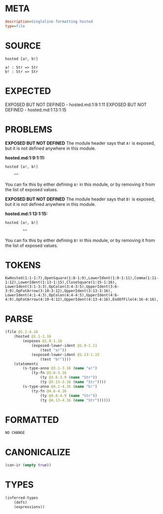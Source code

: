 # META
~~~ini
description=Singleline formatting hosted
type=file
~~~
# SOURCE
~~~roc
hosted [a!, b!]

a! : Str => Str
b! : Str => Str
~~~
# EXPECTED
EXPOSED BUT NOT DEFINED - hosted.md:1:9:1:11
EXPOSED BUT NOT DEFINED - hosted.md:1:13:1:15
# PROBLEMS
**EXPOSED BUT NOT DEFINED**
The module header says that `A!` is exposed, but it is not defined anywhere in this module.

**hosted.md:1:9:1:11:**
```roc
hosted [a!, b!]
```
        ^^
You can fix this by either defining `A!` in this module, or by removing it from the list of exposed values.

**EXPOSED BUT NOT DEFINED**
The module header says that `B!` is exposed, but it is not defined anywhere in this module.

**hosted.md:1:13:1:15:**
```roc
hosted [a!, b!]
```
            ^^
You can fix this by either defining `B!` in this module, or by removing it from the list of exposed values.

# TOKENS
~~~zig
KwHosted(1:1-1:7),OpenSquare(1:8-1:9),LowerIdent(1:9-1:11),Comma(1:11-1:12),LowerIdent(1:13-1:15),CloseSquare(1:15-1:16),
LowerIdent(3:1-3:3),OpColon(3:4-3:5),UpperIdent(3:6-3:9),OpFatArrow(3:10-3:12),UpperIdent(3:13-3:16),
LowerIdent(4:1-4:3),OpColon(4:4-4:5),UpperIdent(4:6-4:9),OpFatArrow(4:10-4:12),UpperIdent(4:13-4:16),EndOfFile(4:16-4:16),
~~~
# PARSE
~~~clojure
(file @1.1-4.16
	(hosted @1.1-1.16
		(exposes @1.8-1.16
			(exposed-lower-ident @1.9-1.11
				(text "a!"))
			(exposed-lower-ident @1.13-1.15
				(text "b!"))))
	(statements
		(s-type-anno @3.1-3.16 (name "a!")
			(ty-fn @3.6-3.16
				(ty @3.6-3.9 (name "Str"))
				(ty @3.13-3.16 (name "Str"))))
		(s-type-anno @4.1-4.16 (name "b!")
			(ty-fn @4.6-4.16
				(ty @4.6-4.9 (name "Str"))
				(ty @4.13-4.16 (name "Str"))))))
~~~
# FORMATTED
~~~roc
NO CHANGE
~~~
# CANONICALIZE
~~~clojure
(can-ir (empty true))
~~~
# TYPES
~~~clojure
(inferred-types
	(defs)
	(expressions))
~~~
